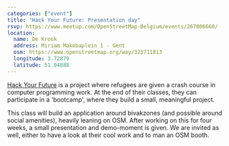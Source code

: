 ```yaml
---
categories: ["event"]
title: "Hack Your Future: Presentation day"
rsvp: https://www.meetup.com/OpenStreetMap-Belgium/events/267806660/
location:
  name: De Krook
  address: Miriam Makebaplein 1 - Gent
  osm: https://www.openstreetmap.org/way/323711813
  longitude: 3.72879
  latitude: 51.04888
---
```


[Hack Your Future](https://hackyourfuture.be/) is a project where refugees are given a crash course in computer programming work. At the end of their classes, they can participate in a 'bootcamp', where they build a small, meaningful project.

This class will build an application around bivakzones (and possible around social amenities), heavily leaning on OSM. After working on this for four weeks, a small presentation and demo-moment is given. We are invited as well, either to have a look at their cool work and to man an OSM booth.
